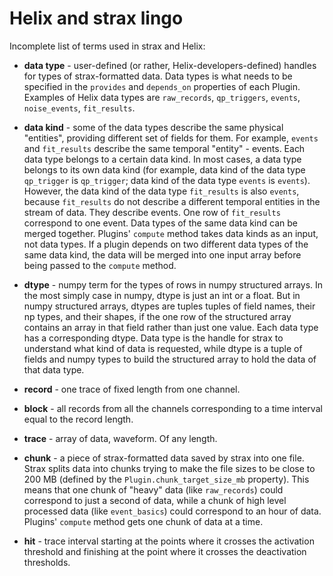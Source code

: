 # Helix and strax lingo

Incomplete list of terms used in strax and Helix:

- **data type** - user-defined (or rather, Helix-developers-defined) handles for types of strax-formatted data. Data
types is what needs to be specified in the `provides` and `depends_on` properties of each Plugin. Examples of Helix
data types are `raw_records`, `qp_triggers`, `events`, `noise_events`, `fit_results`.

- **data kind** - some of the data types describe the same physical "entities", providing different set of fields for
them. For example, `events` and `fit_results` describe the same temporal "entity" - events. Each data type belongs to
a certain data kind. In most cases, a data type belongs to its own data kind (for example, data kind of the data type
`qp_trigger` is `qp_trigger`; data kind of the data type `events` is `events`). However, the data kind of the data type
`fit_results` is also `events`, because `fit_results` do not describe a different temporal entities in the stream of
data. They describe events. One row of `fit_results` correspond to one event. Data types of the same data kind can be
merged together. Plugins' `compute` method takes data kinds as an input, not data types. If a plugin depends on two
different data types of the same data kind, the data will be merged into one input array before being passed to the
`compute` method.

- **dtype** - numpy term for the types of rows in numpy structured arrays. In the most simply case in numpy, dtype is
just an int or a float. But in numpy structured arrays, dtypes are tuples tuples of field names, their np types, and
their shapes, if the one row of the structured array contains an array in that field rather than just one value.
Each data type has a corresponding dtype. Data type is the handle for strax to understand what kind of data is requested,
while dtype is a tuple of fields and numpy types to build the structured array to hold the data of that data type.

- **record** - one trace of fixed length from one channel.

- **block** - all records from all the channels corresponding to a time interval equal to the record length.

- **trace** - array of data, waveform. Of any length.

- **chunk** - a piece of strax-formatted data saved by strax into one file. Strax splits data into chunks trying to make
the file sizes to be close to 200 MB (defined by the `Plugin.chunk_target_size_mb` property). This means that one chunk
of "heavy" data (like `raw_records`) could correspond to just a second of data, while a chunk of high level processed
data (like `event_basics`) could correspond to an hour of data. Plugins' `compute` method gets one chunk of data at a time.

- **hit** - trace interval starting at the points where it crosses the activation threshold and finishing at the point
where it crosses the deactivation thresholds.
